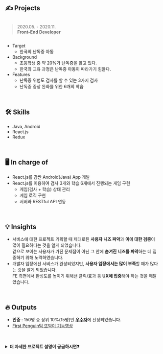 
## ✍️ Projects
  <img src="https://user-images.githubusercontent.com/49540564/132950800-cdf39ffe-7e7e-4a34-b999-fdd1c207acfc.png" alt=""/>


> 2020.05. - 2020.11.    
> **Front-End Developer**


<div style="display: flex;">
  <img src="" alt=""/>
  <img src="" alt=""/>
</div>

- Target
    - 한국의 난독증 아동
- Background
    - 초등학생 중 약 20%가 난독증을 앓고 있다.
    - 한국의 교육 과정은 난독증 아동이 따라가기 힘들다.
- Features
    - 난독증 위험도 검사를 할 수 있는 3가지 검사
    - 난독증 증상 완화를 위한 6개의 학습

<br/>

## 🛠 Skills

- Java, Android
- React.js
- Redux

<br/>

## 🖥 In charge of

- React.js를 감싼 Android(Java) App 개발
- React.js를 이용하여 검사 3개와 학습 6개에서 진행되는 게임 구현
    - 게임(검사 + 학습) 상태 관리
    - 게임 로직 구현
    - 서버와 RESTful API 연동

<br/>

## 💡 Insights

- 서비스에 대한 프로젝트 기획할 때 제대로된 **사용자 니즈 파악**과 **이에 대한 검증**이 많이 필요하다는 것을 알게 되었습니다.     
    겉으로 보이는 사용자가 가진 문제점이 아닌 그 안에 **숨겨진 니즈를 파악**하는 데 집중하기 위해 노력하였습니다.
- 개발자 입장에선 서비스가 완성되었지만, **사용자 입장에서는 많이 부족**할 때가 많다는 것을 알게 되었습니다.      
   FE 측면에서 완성도를 높이기 위해선 클릭/효과 등 **UX에 집중**해야 하는 것을 깨달았습니다.


<br/>

## 🔥 Outputs

- **인증** : 150명 중 상위 10%(15명)인 [**우수자**](https://www.swmaestro.org/sw/bbs/B0000006/view.do?nttId=23408&menuNo=200015&pageIndex=4)에 선정되었습니다.
- [First Penguin팀 또박이 기능영상](https://youtu.be/tA0RM6SWhJ0)

<br/>
<br/>


<details>
  <summary><b>더 자세한 프로젝트 설명이 궁금하시면❓</b></summary>
 

### 특징

- 한국의 난독증 아동을 위한 서비스입니다.
- [대한난독증협회](http://www.nandoc.com/)에서 실제 진행되고 있는 검사와 치료법을 바탕으로 커리큘럼 기획을 하였습니다.
- 3개의 검사와 6개의 학습으로 이루어져 있습니다.

### 검사 유형

1. 청각처리속도 검사
    - 변화하는 소리를 구분할 있는 능력을 평가합니다.
    - 올라가는 소리(낮은 피치 → 높은 피치)와 내려가는 소리(높은 피치 → 낮은 피치)가 있습니다.
    - 이 두 가지 소리 중 랜덤으로 2번의 소리를 들려줍니다.
    - 2번의 소리의 간격을 점점 줄여가며 2개의 소리를 구분할 수 있는지 체크합니다.
2. 어음청취력 검사
    - 1음절의 비슷한 말소리를 들려준 후 구분할 수 있나 체크합니다.
3. 선택적 집중력 검사
    - 소음이 있는 상황에서 사람의 목소리를 정확하게 듣고 따라할 수 있는 체크합니다.

### 학습 유형

1. 따라 읽기
    - 유일한 **의미 중심 학습**입니다.
    - (1)동시/동요, (2)자/모음 단어를 듣고 따라 읽습니다.
    - 발음/속도/리듬감 등을 계산합니다.
2. 자/모음 구분하기
    - 들려주는 한 음절의 자/모음을 듣고 해당하는 글자를 클릭합니다.
3. 단어를 듣고 그림 맞추기
    - 들려주는 단어를 듣고 해당하는 그림을 클릭합니다.
4. 그림의 첫 음소 맞추기
    - 그림에 해당하는 단어를 듣고 첫 음소에 해당하는 글자를 클릭합니다.
5. 음절수 계산하기
    - 들려주는 단어를 듣고 사과 나무에서 사과를 드래그하여 바구니에 드랍합니다.
6. 공통 소리 찾기
    - 들려주는 3개의 단어를 듣고 공통되는 소리를 클릭합니다.

### 개발 외

- 컨텐츠 개발을 위해 대한난독증협회와 수차례 미팅 진행
- 주요 타겟층 아동에 맞춘 프레임워크 및 UX 디자인, 기획 및 개발
  
  
</details>
